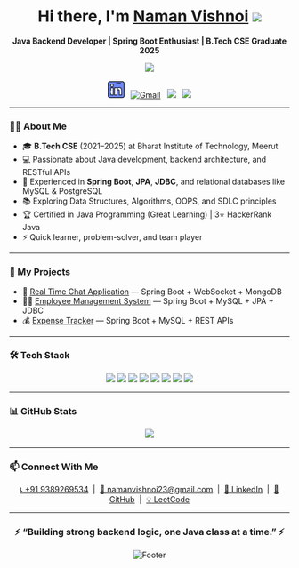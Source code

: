 <div align="center">
  <h1>Hi there, I'm <a href="https://github.com/Naman767">Naman Vishnoi</a> <img src="https://media.giphy.com/media/hvRJCLFzcasrR4ia7z/giphy.gif" width="28px"> </h1>
  <p><strong>Java Backend Developer | Spring Boot Enthusiast | B.Tech CSE Graduate 2025</strong></p>
  <img src="https://pronoun.cyou/x/y?subject=He&object=Him&height=20">
</div>

<p align="center">
  <a href="https://www.linkedin.com/in/naman-vishnoi/"><img height="30" src="https://raw.githubusercontent.com/8bithemant/8bithemant/master/linkedin.png?raw=true"></a>&nbsp;&nbsp;
  <a href="mailto:namanvishnoi23@gmail.com"><img height="30" src="https://img.icons8.com/fluency/48/gmail-new.png" alt="Gmail"></a>&nbsp;&nbsp;
  <a href="https://github.com/Naman767"><img height="30" src="https://img.icons8.com/ios-glyphs/30/github.png"></a>&nbsp;&nbsp;
  <a href="https://leetcode.com/u/NamanVishnoi/"><img height="30" src="https://upload.wikimedia.org/wikipedia/commons/1/19/LeetCode_logo_black.png"></a>
</p>

---

### 🙋‍♂️ About Me

- 🎓 **B.Tech CSE** (2021–2025) at Bharat Institute of Technology, Meerut  
- 💻 Passionate about Java development, backend architecture, and RESTful APIs  
- 🚀 Experienced in **Spring Boot**, **JPA**, **JDBC**, and relational databases like MySQL & PostgreSQL  
- 📚 Exploring Data Structures, Algorithms, OOPS, and SDLC principles  
- 🏆 Certified in Java Programming (Great Learning) | 3⭐ HackerRank Java  
- ⚡ Quick learner, problem-solver, and team player

---

### 🚀 My Projects

- 💬 [Real Time Chat Application](https://github.com/Naman767/Real-Time-Chat/tree/my-new-branch) — Spring Boot + WebSocket + MongoDB  
- 🧑‍💼 [Employee Management System](https://github.com/Naman767/Employee-Management-with-Spring-Boot/tree/my-new-branch) — Spring Boot + MySQL + JPA + JDBC  
- 💰 [Expense Tracker](https://github.com/Naman767/Expense-Tracker/tree/my-new-branch) — Spring Boot + MySQL + REST APIs

---

### 🛠 Tech Stack

<p align="center">
  <img src="https://img.icons8.com/color/48/java-coffee-cup-logo.png" height="40"/>  
  <img src="https://img.icons8.com/external-tal-revivo-shadow-tal-revivo/48/external-spring-boot-is-an-open-source-java-based-framework-used-to-create-a-micro-service-logo-shadow-tal-revivo.png" height="40"/>
  <img src="https://img.icons8.com/ios-filled/50/mysql-logo.png" height="40"/>
  <img src="https://upload.wikimedia.org/wikipedia/commons/2/29/Postgresql_elephant.svg" height="40"/>
  <img src="https://img.icons8.com/color/48/000000/git.png" height="40"/>
  <img src="https://img.icons8.com/fluency/48/postman-api.png" height="40"/>
  <img src="https://img.icons8.com/fluency/48/intellij-idea.png" height="40"/>
  <img src="https://img.icons8.com/fluency/48/visual-studio-code-2019.png" height="40"/>
</p>

---

### 📊 GitHub Stats

<p align="center">
  <img src="https://github-readme-stats.vercel.app/api?username=Naman767&show_icons=true&theme=radical" />
</p>

---

### 📫 Connect With Me

<p align="center">
  <a href="tel:+919389269534">📞 +91 9389269534</a> &nbsp;|&nbsp;
  <a href="mailto:namanvishnoi23@gmail.com">📧 namanvishnoi23@gmail.com</a> &nbsp;|&nbsp;
  <a href="https://www.linkedin.com/in/naman-vishnoi/">💼 LinkedIn</a> &nbsp;|&nbsp;
  <a href="https://github.com/Naman767">🐙 GitHub</a> &nbsp;|&nbsp;
  <a href="https://leetcode.com/u/NamanVishnoi/">💡 LeetCode</a>
</p>

---

<h3 align="center">⚡️ “Building strong backend logic, one Java class at a time.” ⚡️</h3>

<p align="center">
  <img src="https://raw.githubusercontent.com/mayhemantt/mayhemantt/Update/svg/Bottom.svg" alt="Footer" />
</p>
